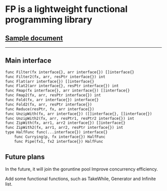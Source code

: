 # FP is a lightweight functional programming library
## [Sample document](https://pkg.go.dev/github.com/stfujnkk/fp)
---
## Main interface
```txt
func Filter(fx interface{}, arr interface{}) []interface{}        
func Filter2(fx, arr, resPtr interface{}) int
func Flat(arr interface{}) []interface{}
func Flat2(arr interface{}, resPtr interface{}) int
func Fmap(fx interface{}, arr interface{}) []interface{}
func Fmap2(fx, arr, resPtr interface{}) int
func Fold(fx, arr interface{}) interface{}
func Fold2(fx, arr, resPtr interface{})
func Reduce(resPtr, fx, arr interface{})
func UnzipWith(fx, arr interface{}) ([]interface{}, []interface{})
func UnzipWith2(fx, arr, resPtr1, resPtr2 interface{}) int        
func ZipWith(fx, arr1, arr2 interface{}) []interface{}
func ZipWith2(fx, arr1, arr2, resPtr interface{}) int
type HalfFunc func(...interface{}) interface{}
    func Currying(p, fx interface{}) HalfFunc
    func Pipe(fx1, fx2 interface{}) HalfFunc
```
## Future plans
In the future, it will join the goruntine pool
Improve concurrency efficiency.

Add some functional functions, such as TakeWhile, Generator and Infinite list.
